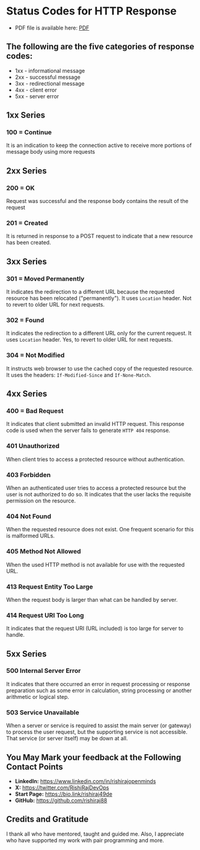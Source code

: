 # Status Codes for HTTP Response
- PDF file is available here: [PDF](https://github.com/rishiraj88/rishiraj88/blob/main/Status%20Codes%20for%20HTTP%20Response.pdf)
## The following are the five categories of response codes:
- 1xx - informational message
- 2xx - successful message
- 3xx - redirectional message
- 4xx - client error
- 5xx - server error

## 1xx Series
### 100 = Continue
It is an indication to keep the connection active to receive more portions of message body using more requests

## 2xx Series
### 200 = OK
Request was successful and the response body contains the result of the request
### 201 = Created
It is returned in response to a POST request to indicate that a new resource has been created.

## 3xx Series
### 301 = Moved Permanently
It indicates the redirection to a different URL because the requested resource has been relocated ("permanently"). It uses `Location` header. Not to revert to older URL for next requests.
### 302 = Found
It indicates the redirection to a different URL only for the current request. It uses `Location` header. Yes, to revert to older URL for next requests.
### 304 = Not Modified
It instructs web browser to use the cached copy of the requested resource. It uses the headers: `If-Modified-Since` and `If-None-Match`.

## 4xx Series
### 400 = Bad Request
It indicates that client submitted an invalid HTTP request. This response code is used when the server fails to generate `HTTP 404` response.
### 401 Unauthorized
When client tries to access a protected resource without authentication.
### 403 Forbidden
When an authenticated user tries to access a protected resource but the user is not authorized to do so. It indicates that the user lacks the requisite permission on the resource.
### 404 Not Found
When the requested resource does not exist. One frequent scenario for this is malformed URLs.
### 405 Method Not Allowed
When the used HTTP method is not available for use with the requested URL.
### 413 Request Entity Too Large
When the request body is larger than what can be handled by server.
### 414 Request URI Too Long
It indicates that the request URI (URL included) is too large for server to handle.

## 5xx Series
### 500 Internal Server Error
It indicates that there occurred an error in request processing or response preparation such as some error in calculation, string processing or another arithmetic or logical step.
### 503 Service Unavailable
When a server or service is required to assist the main server (or gateway) to process the user request, but the supporting service is not accessible. That service (or server itself) may be down at all.

## You May Mark your feedback at the Following Contact Points
- **LinkedIn:** <https://www.linkedin.com/in/rishirajopenminds>
- **X:** <https://twitter.com/RishiRajDevOps>
- **Start Page:** <https://bio.link/rishiraj49de>
- **GitHub:** <https://github.com/rishiraj88>

## Credits and Gratitude
I thank all who have mentored, taught and guided me. Also, I appreciate who have supported my work with pair programming and more.
